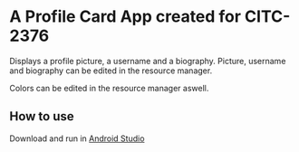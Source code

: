 # A Profile Card App created for CITC-2376

Displays a profile picture, a username and a biography.
Picture, username and biography can be edited in the resource manager.

Colors can be edited in the resource manager aswell.

## How to use
Download and run in [Android Studio](https://developer.android.com/studio)
